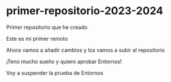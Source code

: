 # primer-repositorio-2023-2024
Primer repositorio que he creado

Este es mi primer remoto

Ahora vamos a añadir cambios y los vamos a subir al repositorio

¡Teno mucho sueño y quiero aprobar Entornos!

Voy a suspender la prueba de Entornos
